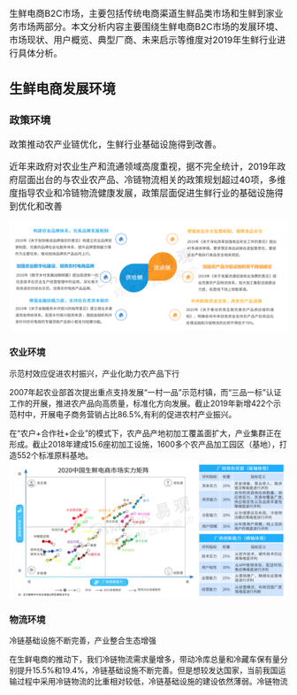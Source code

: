 <font size=3>生鲜电商B2C市场，主要包括传统电商渠道生鲜品类市场和生鲜到家业务市场两部分。本文分析内容主要围绕生鲜电商B2C市场的发展环境、市场现状、用户概览、典型厂商、未来启示等维度对2019年生鲜行业进行具体分析。
## 生鲜电商发展环境
### 政策环境

政策推动农产业链优化，生鲜行业基础设施得到改善。

近年来政府对农业生产和流通领域高度重视，据不完全统计，2019年政府层面出台的与农业农产品、冷链物流相关的政策规划超过40项，多维度指导农业和冷链物流健康发展，政策层面促进生鲜行业的基础设施得到优化和改善</font>

![政策环境](./fresh_0.png)

### 农业环境
示范村效应促进农村振兴，产业化助力农产品下行

2007年起农业部首次提出重点支持发展“一村一品”示范村镇，而“三品一标”认证工作的开展，推进农产品向高质量，标准化方向发展。截止2019年新增422个示范村中，开展电子商务营销占比86.5%,有利的促进农村产业振兴。

在“农户+合作社+企业”的模式下，农产品产地初加工覆盖面扩大，产业集群正在形成。截止2018年建成15.6座初加工设施，1600多个农产品加工园区（基地），打造552个标准原料基地。
![政策环境](./fresh_1.png)

### 物流环境
冷链基础设施不断完善，产业整合生态增强

在生鲜电商的推动下，我们冷链物流需求量增多，带动冷库总量和冷藏车保有量分别提升15.5%和19.4%，冷链基础设施不断完善。但是想较发达国家，当前我国运输过程中采用冷链物流的比重相对较低，冷链基础设施的建设依然薄弱。冷链物流












































